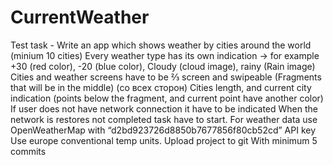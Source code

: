 # CurrentWeather
Test task - Write an app which shows weather by cities around the world (minium 10 cities)
Every weather type has its own indication -> for example +30 (red color), -20 (blue color), Cloudy (cloud image), rainy (Rain image)
Cities and weather screens have to be ⅔ screen and swipeable (Fragments that will be in the middle) (со всех сторон)
Cities length, and current city indication (points below the fragment, and current point have another color) 
If user does not have network connection it have to be indicated
When the network is restores not completed task have to start.
For weather data use OpenWeatherMap with “d2bd923726d8850b7677856f80cb52cd” API key
Use europe conventional temp units.
Upload project to git
With minimum 5 commits
